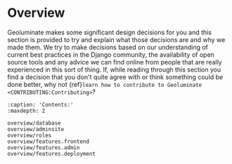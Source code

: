 # Overview

Geoluminate makes some significant design decisions for you and this section is provided to try and explain what those decisions are and why we made them. We try to make decisions based on our understanding of current best practices in the Django community, the availability of open source tools and any advice we can find online from people that are really experienced in this sort of thing. If, while reading through this section you find a decision that you don't quite agree with or think something could be done better, why not {ref}`learn how to contribute to Geoluminate <CONTRIBUTING:Contributing>`?

```{toctree}
:caption: 'Contents:'
:maxdepth: 2

overview/database
overview/adminsite
overview/roles
overview/features.frontend
overview/features.admin
overview/features.deployment





```
